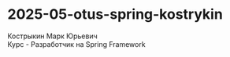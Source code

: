 # 2025-05-otus-spring-kostrykin

Кострыкин Марк Юрьевич <br/>
Курс - Разработчик на Spring Framework 
